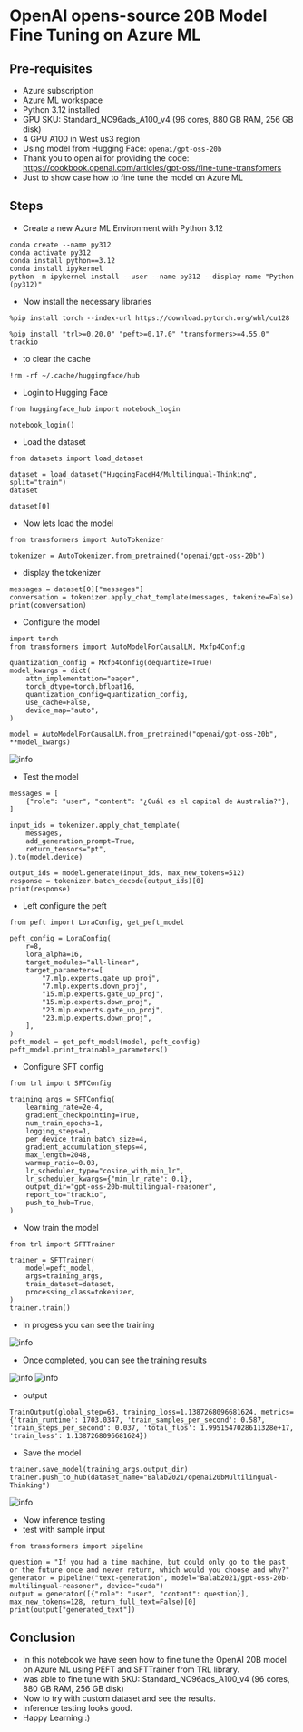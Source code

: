 # OpenAI opens-source 20B Model Fine Tuning on Azure ML

## Pre-requisites

- Azure subscription
- Azure ML workspace
- Python 3.12 installed
- GPU SKU: Standard_NC96ads_A100_v4 (96 cores, 880 GB RAM, 256 GB disk)
- 4 GPU A100 in West us3 region
- Using model from Hugging Face: `openai/gpt-oss-20b`
- Thank you to open ai for providing the code: https://cookbook.openai.com/articles/gpt-oss/fine-tune-transfomers
- Just to show case how to fine tune the model on Azure ML

## Steps

- Create a new Azure ML Environment with Python 3.12

```
conda create --name py312
conda activate py312
conda install python==3.12
conda install ipykernel
python -m ipykernel install --user --name py312 --display-name "Python (py312)"
```

- Now install the necessary libraries

```
%pip install torch --index-url https://download.pytorch.org/whl/cu128
```

```
%pip install "trl>=0.20.0" "peft>=0.17.0" "transformers>=4.55.0" trackio
```

- to clear the cache

```
!rm -rf ~/.cache/huggingface/hub
```

- Login to Hugging Face

```
from huggingface_hub import notebook_login

notebook_login()
```

- Load the dataset

```
from datasets import load_dataset

dataset = load_dataset("HuggingFaceH4/Multilingual-Thinking", split="train")
dataset
```

```
dataset[0]
```

- Now lets load the model

```
from transformers import AutoTokenizer

tokenizer = AutoTokenizer.from_pretrained("openai/gpt-oss-20b")
```

- display the tokenizer

```
messages = dataset[0]["messages"]
conversation = tokenizer.apply_chat_template(messages, tokenize=False)
print(conversation)
```

- Configure the model

```
import torch
from transformers import AutoModelForCausalLM, Mxfp4Config

quantization_config = Mxfp4Config(dequantize=True)
model_kwargs = dict(
    attn_implementation="eager",
    torch_dtype=torch.bfloat16,
    quantization_config=quantization_config,
    use_cache=False,
    device_map="auto",
)

model = AutoModelForCausalLM.from_pretrained("openai/gpt-oss-20b", **model_kwargs)
```

![info](https://github.com/balakreshnan/Samples2025/blob/main/AML/images/openaiosmodel20bft-2.jpg 'RagChat')

- Test the model

```
messages = [
    {"role": "user", "content": "¿Cuál es el capital de Australia?"},
]

input_ids = tokenizer.apply_chat_template(
    messages,
    add_generation_prompt=True,
    return_tensors="pt",
).to(model.device)

output_ids = model.generate(input_ids, max_new_tokens=512)
response = tokenizer.batch_decode(output_ids)[0]
print(response)
```

- Left configure the peft

```
from peft import LoraConfig, get_peft_model

peft_config = LoraConfig(
    r=8,
    lora_alpha=16,
    target_modules="all-linear",
    target_parameters=[
        "7.mlp.experts.gate_up_proj",
        "7.mlp.experts.down_proj",
        "15.mlp.experts.gate_up_proj",
        "15.mlp.experts.down_proj",
        "23.mlp.experts.gate_up_proj",
        "23.mlp.experts.down_proj",
    ],
)
peft_model = get_peft_model(model, peft_config)
peft_model.print_trainable_parameters()
```

- Configure SFT config

```
from trl import SFTConfig

training_args = SFTConfig(
    learning_rate=2e-4,
    gradient_checkpointing=True,
    num_train_epochs=1,
    logging_steps=1,
    per_device_train_batch_size=4,
    gradient_accumulation_steps=4,
    max_length=2048,
    warmup_ratio=0.03,
    lr_scheduler_type="cosine_with_min_lr",
    lr_scheduler_kwargs={"min_lr_rate": 0.1},
    output_dir="gpt-oss-20b-multilingual-reasoner",
    report_to="trackio",
    push_to_hub=True,
)
```

- Now train the model

```
from trl import SFTTrainer

trainer = SFTTrainer(
    model=peft_model,
    args=training_args,
    train_dataset=dataset,
    processing_class=tokenizer,
)
trainer.train()
```

- In progess you can see the training

![info](https://github.com/balakreshnan/Samples2025/blob/main/AML/images/openaiosmodel20bft-1.jpg 'RagChat')

- Once completed, you can see the training results

![info](https://github.com/balakreshnan/Samples2025/blob/main/AML/images/openaiosmodel20bft-3.jpg 'RagChat')
![info](https://github.com/balakreshnan/Samples2025/blob/main/AML/images/openaiosmodel20bft-4.jpg 'RagChat')

- output

```
TrainOutput(global_step=63, training_loss=1.1387268096681624, metrics={'train_runtime': 1703.0347, 'train_samples_per_second': 0.587, 'train_steps_per_second': 0.037, 'total_flos': 1.9951547028611328e+17, 'train_loss': 1.1387268096681624})
```

- Save the model

```
trainer.save_model(training_args.output_dir)
trainer.push_to_hub(dataset_name="Balab2021/openai20bMultilingual-Thinking")
```

![info](https://github.com/balakreshnan/Samples2025/blob/main/AML/images/openaiosmodel20bft-5.jpg 'RagChat')

- Now inference testing
- test with sample input

```
from transformers import pipeline

question = "If you had a time machine, but could only go to the past or the future once and never return, which would you choose and why?"
generator = pipeline("text-generation", model="Balab2021/gpt-oss-20b-multilingual-reasoner", device="cuda")
output = generator([{"role": "user", "content": question}], max_new_tokens=128, return_full_text=False)[0]
print(output["generated_text"])
```

## Conclusion

- In this notebook we have seen how to fine tune the OpenAI 20B model on Azure ML using PEFT and SFTTrainer from TRL library.
- was able to fine tune with SKU: Standard_NC96ads_A100_v4 (96 cores, 880 GB RAM, 256 GB disk)
- Now to try with custom dataset and see the results.
- Inference testing looks good.
- Happy Learning :)